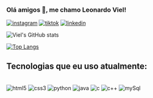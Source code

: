 ### Olá amigos 👋, me chamo Leonardo Viel!

[![instagram](https://img.shields.io/badge/Instagram-E4405F?style=for-the-badge&logo=instagram&logoColor=white)](https://www.instagram.com/leo_viell/)
[![tiktok](https://img.shields.io/badge/TikTok-000000?style=for-the-badge&logo=tiktok&logoColor=white)](https://www.tiktok.com/@lviell?is_from_webapp=1&sender_device=pc)
[![linkedin](https://img.shields.io/badge/LinkedIn-0077B5?style=for-the-badge&logo=linkedin&logoColor=white)](https://www.linkedin.com/in/leonardo-viel-000505275/)

![Viel's GitHub stats](https://github-readme-stats.vercel.app/api?username=leoviel&show_icons=true&theme=radical)

[![Top Langs](https://github-readme-stats.vercel.app/api/top-langs/?username=leoviel&layout=compact)](https://github.com/anuraghazra/github-readme-stats)

## Tecnologias que eu uso atualmente:
<div style="display: inline_block"><br/>
  <img align="center" alt="html5" src="https://img.shields.io/badge/HTML5-E34F26?style=for-the-badge&logo=html5&logoColor=white"/>
  <img align="center" alt="css3" src="https://img.shields.io/badge/CSS3-1572B6?style=for-the-badge&logo=css3&logoColor=white"/>
  <img align="center" alt="python" src="https://img.shields.io/badge/Python-14354C?style=for-the-badge&logo=python&logoColor=white"/>
  <img align="center" alt="java" src="https://img.shields.io/badge/Java-ED8B00?style=for-the-badge&logo=openjdk&logoColor=white"/>
  <img align="center" alt="c" src="https://img.shields.io/badge/C-00599C?style=for-the-badge&logo=c&logoColor=white"/>
  <img align="center" alt="c++" src="https://img.shields.io/badge/C%2B%2B-00599C?style=for-the-badge&logo=c%2B%2B&logoColor=white"/>
  <img align="center" alt="mySql" src="https://img.shields.io/badge/MySQL-00000F?style=for-the-badge&logo=mysql&logoColor=white"/>
  
